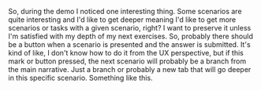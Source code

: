 So, during the demo I noticed one interesting thing. Some scenarios are quite interesting and I'd like to get deeper meaning I'd like to get more scenarios or tasks with a given scenario, right? I want to preserve it unless I'm satisfied with my depth of my next exercises. So, probably there should be a button when a scenario is presented and the answer is submitted. It's kind of like, I don't know how to do it from the UX perspective, but if this mark or button pressed, the next scenario will probably be a branch from the main narrative. Just a branch or probably a new tab that will go deeper in this specific scenario. Something like this. 